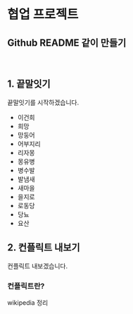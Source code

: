 # 협업 프로젝트

## Github README 같이 만들기

​	
## 1. 끝말잇기

끝말잇기를 시작하겠습니다.

- 이건희
- 희망
- 망둥어
- 어부지리
- 리자몽
- 몽유병
- 병수발
- 발냄새
- 새마을
- 을지로
- 로동당
- 당뇨
- 요산

## 2. 컨플릭트 내보기
컨플릭트 내보겠습니다.

### 컨플릭트란?
wikipedia 정리
